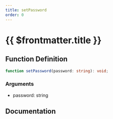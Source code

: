 ```yaml
---
title: setPassword
order: 0
---
```


# {{ $frontmatter.title }}

## Function Definition

```ts
function setPassword(password: string): void;
```

### Arguments

* password: string

## Documentation

<!--@include: ./parts/setPassword.md-->
